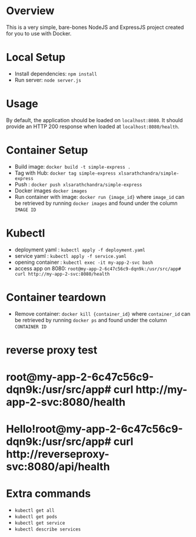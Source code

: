 # Overview
This is a very simple, bare-bones NodeJS and ExpressJS project created for you to use with Docker.

# Local Setup
* Install dependencies: `npm install`
* Run server: `node server.js`

# Usage
By default, the application should be loaded on `localhost:8080`. It should provide an HTTP 200 response when loaded at `localhost:8080/health`.

# Container Setup
* Build image: `docker build -t simple-express .`
* Tag with Hub: `docker tag simple-express xlsarathchandra/simple-express`
* Push : `docker push xlsarathchandra/simple-express`
* Docker images `docker images`
* Run container with image: `docker run {image_id}` where `image_id` can be retrieved by running `docker images` and found under the column `IMAGE ID`

# Kubectl
* deployment yaml : `kubectl apply -f deployment.yaml`
* service yaml : `kubectl apply -f service.yaml`
* opening container : `kubectl exec -it my-app-2-svc bash`
* access app on 8080: `root@my-app-2-6c47c56c9-dqn9k:/usr/src/app# curl http://my-app-2-svc:8080/health`

# Container teardown
* Remove container: `docker kill {container_id}` where `container_id` can be retrieved by running `docker ps` and found under the column `CONTAINER ID`

# reverse proxy test
# root@my-app-2-6c47c56c9-dqn9k:/usr/src/app# curl http://my-app-2-svc:8080/health
# Hello!root@my-app-2-6c47c56c9-dqn9k:/usr/src/app# curl http://reverseproxy-svc:8080/api/health

# Extra commands
* `kubectl get all`
* `kubectl get pods`
* `kubectl get service`
* `kubectl describe services`